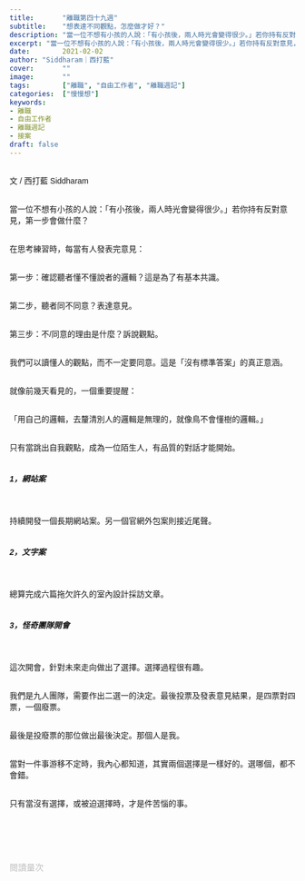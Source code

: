 ```yaml
---
title:       "離職第四十九週"
subtitle:    "想表達不同觀點，怎麼做才好？"
description: "當一位不想有小孩的人說：「有小孩後，兩人時光會變得很少。」若你持有反對意見，第一步會做什麼？"
excerpt: "當一位不想有小孩的人說：「有小孩後，兩人時光會變得很少。」若你持有反對意見，第一步會做什麼？"
date:        2021-02-02
author: "Siddharam｜西打藍"
cover:       ""
image:       ""
tags:        ["離職", "自由工作者", "離職週記"]
categories:  ["慢慢想"]
keywords:
- 離職
- 自由工作者
- 離職週記
- 接案
draft: false
---
```


<article style="font-family: 'Noto Sans TC', '微軟正黑體', sans-serif; font-weight: 300;">

<br>文 / 西打藍 Siddharam<br><br>

當一位不想有小孩的人說：「有小孩後，兩人時光會變得很少。」若你持有反對意見，第一步會做什麼？<br><br>

在思考練習時，每當有人發表完意見：<br><br>

第一步：確認聽者懂不懂說者的邏輯？這是為了有基本共識。<br><br>

第二步，聽者同不同意？表達意見。<br><br>

第三步：不/同意的理由是什麼？訴說觀點。<br><br>

我們可以讀懂人的觀點，而不一定要同意。這是「沒有標準答案」的真正意涵。<br><br>

就像前幾天看見的，一個重要提醒：<br><br>

「用自己的邏輯，去釐清別人的邏輯是無理的，就像鳥不會懂樹的邏輯。」<br><br>

只有當跳出自我觀點，成為一位陌生人，有品質的對話才能開始。<br><br>


<h5 class="article-h1-color">1，網站案</h5><br>

持續開發一個長期網站案。另一個官網外包案則接近尾聲。<br><br>


<h5 class="article-h1-color">2，文字案</h5><br>

總算完成六篇拖欠許久的室內設計採訪文章。<br><br>


<h5 class="article-h1-color">3，怪奇團隊開會</h5><br>

這次開會，針對未來走向做出了選擇。選擇過程很有趣。<br><br>

我們是九人團隊，需要作出二選一的決定。最後投票及發表意見結果，是四票對四票，一個廢票。<br><br>

最後是投廢票的那位做出最後決定。那個人是我。<br><br>

當對一件事游移不定時，我內心都知道，其實兩個選擇是一樣好的。選哪個，都不會錯。<br><br>

只有當沒有選擇，或被迫選擇時，才是件苦惱的事。<br><br>








<br><br><br>

</article>

<div style="color: #bfbfbf; font-size: 15px;" id="busuanzi_container_page_pv">
  閱讀量<span id="busuanzi_value_page_pv"></span>次
</div>




<script src="../../js/post.js"></script>




